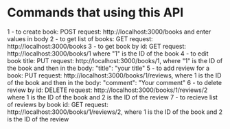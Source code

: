 # Commands that using this API
1 - to create book: POST request: http://localhost:3000/books and enter values in body
2 - to get list of books: GET request: http://localhost:3000/books
3 - to get book by id: GET request: http://localhost:3000/books/1 where "1" is the ID of the book
4 - to edit book title: PUT request: http://localhost:3000/books/1, where "1" is the ID of the book and then in the body: "title": "your title"
5 - to add review for a book: PUT request: http://localhost:3000/books/1/reviews, where 1 is the ID of the book and then in the body: "comment": "Your comment"
6 - to delete review by id: DELETE request: http://localhost:3000/books/1/reviews/2 where 1 is the ID of the book and 2 is the ID of the review
7 - to recieve list of reviews by book id: GET request: http://localhost:3000/books/1/reviews/2, where 1 is the ID of the book and 2 is the ID of the review
